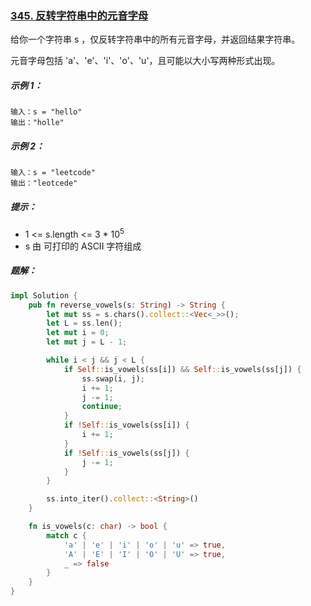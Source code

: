 ### [345. 反转字符串中的元音字母](https://leetcode.cn/problems/reverse-vowels-of-a-string/)
给你一个字符串 s ，仅反转字符串中的所有元音字母，并返回结果字符串。

元音字母包括 'a'、'e'、'i'、'o'、'u'，且可能以大小写两种形式出现。



##### 示例 1：
```
输入：s = "hello"
输出："holle"
```

##### 示例 2：
```
输入：s = "leetcode"
输出："leotcede"
```

##### 提示：
- 1 <= s.length <= 3 * 10<sup>5</sup>
- s 由 可打印的 ASCII 字符组成

##### 题解：
```rust
impl Solution {
    pub fn reverse_vowels(s: String) -> String {
        let mut ss = s.chars().collect::<Vec<_>>();
        let L = ss.len();
        let mut i = 0;
        let mut j = L - 1;

        while i < j && j < L {
            if Self::is_vowels(ss[i]) && Self::is_vowels(ss[j]) {
                ss.swap(i, j);
                i += 1;
                j -= 1;
                continue;
            }
            if !Self::is_vowels(ss[i]) {
                i += 1;
            }
            if !Self::is_vowels(ss[j]) {
                j -= 1;
            }
        }

        ss.into_iter().collect::<String>()
    }

    fn is_vowels(c: char) -> bool {
        match c {
            'a' | 'e' | 'i' | 'o' | 'u' => true,
            'A' | 'E' | 'I' | 'O' | 'U' => true,
            _ => false
        }
    }
}
```
